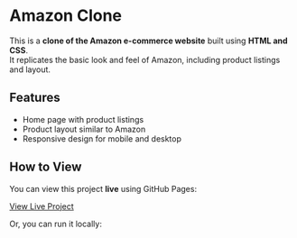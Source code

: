 # Amazon Clone

This is a **clone of the Amazon e-commerce website** built using **HTML and CSS**.  
It replicates the basic look and feel of Amazon, including product listings and layout.

## Features
- Home page with product listings
- Product layout similar to Amazon
- Responsive design for mobile and desktop

## How to View
You can view this project **live** using GitHub Pages:

[View Live Project](https://github.com/Abhiahek123/Amazon-Clone.git)

Or, you can run it locally:  

